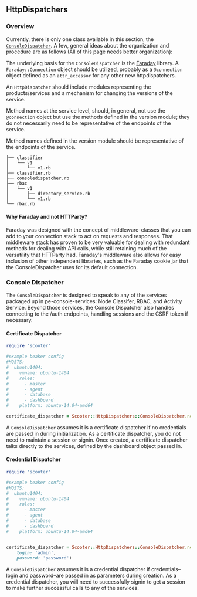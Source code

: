 ## HttpDispatchers

### Overview

Currently, there is only one class available in this section, the [`ConsoleDispatcher`](#console-dispatcher). A few, general ideas about the organization and procedure are as follows (All of this page needs better organization):

The underlying basis for the `ConsoleDispatcher` is the [Faraday](https://github.com/lostisland/faraday) library. A `Faraday::Connection` object should be utilized, probably as a `@connection` object defined as an `attr_accessor` for any other new httpdispatchers.

An `HttpDispatcher` should include modules representing the products/services and a mechanism for changing the versions of the service.

Method names at the service level, should, in general, not use the `@connection` object but use the methods defined in the version module; they do not necessarily need to be representative of the endpoints of the service.

Method names defined in the version module should be representative of the endpoints of the service.

```
├── classifier
│   └── v1
│       └── v1.rb
├── classifier.rb
├── consoledispatcher.rb
├── rbac
│   └── v1
│       ├── directory_service.rb
│       └── v1.rb
└── rbac.rb
```

#### Why Faraday and not HTTParty?

Faraday was designed with the concept of middleware–classes that you can add to your connection stack to act on requests and responses. That middleware stack has proven to be very valuable for dealing with redundant methods for dealing with API calls, while still retaining much of the versatility that HTTParty had. Faraday's middleware also allows for easy inclusion of other independent libraries, such as the Faraday cookie jar that the ConsoleDispatcher uses for its default connection.

### Console Dispatcher

The `ConsoleDispatcher` is designed to speak to any of the services packaged up in pe-console-services: Node Classifer, RBAC, and Activity Service. Beyond those services, the Console Dispatcher also handles connecting to the /auth endpoints, handling sessions and the CSRF token if necessary.

#### Certificate Dispatcher

``` ruby
require 'scooter'

#example beaker config
#HOSTS:
#  ubuntu1404:
#    vmname: ubuntu-1404
#    roles:
#      - master
#      - agent
#      - database
#      - dashboard
#    platform: ubuntu-14.04-amd64

certificate_dispatcher = Scooter::HttpDispatchers::ConsoleDispatcher.new(dashboard)
```

A `ConsoleDispatcher` assumes it is a certificate dispatcher if no credentials are passed in during initialization. As a certificate dispatcher, you do not need to maintain a session or signin. Once created, a certificate dispatcher talks directly to the services, defined by the dashboard object passed in.

#### Credential Dispatcher

``` ruby
require 'scooter'

#example beaker config
#HOSTS:
#  ubuntu1404:
#    vmname: ubuntu-1404
#    roles:
#      - master
#      - agent
#      - database
#      - dashboard
#    platform: ubuntu-14.04-amd64


certificate_dispatcher = Scooter::HttpDispatchers::ConsoleDispatcher.new(dashboard,
    login: 'admin',
    password: 'password')
```

A `ConsoleDispatcher` assumes it is a credential dispatcher if credentials–login and password–are passed in as parameters during creation. As a credential dispatcher, you will need to successfully signin to get a session to make further successful calls to any of the services.
